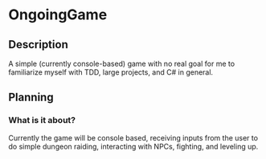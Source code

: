 # OngoingGame
## Description
A simple (currently console-based) game with no real goal for me to familiarize myself with TDD, large projects, and C# in general.

## Planning
### What is it about?
Currently the game will be console based, receiving inputs from the user to do simple dungeon raiding, interacting with NPCs, fighting, and leveling up.